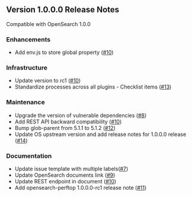 ## Version 1.0.0.0 Release Notes

Compatible with OpenSearch 1.0.0

### Enhancements
* Add env.js to store global property ([#10](https://github.com/opensearch-project/perftop/pull/10))

### Infrastructure
* Update version to rc1 ([#10](https://github.com/opensearch-project/perftop/pull/10))
* Standardize processes across all plugins - Checklist items ([#13](https://github.com/opensearch-project/perftop/pull/13))

### Maintenance
* Upgrade the version of vulnerable dependencies ([#8](https://github.com/opensearch-project/perftop/pull/8))
* Add REST API backward compatibility ([#10](https://github.com/opensearch-project/perftop/pull/10))
* Bump glob-parent from 5.1.1 to 5.1.2 ([#12](https://github.com/opensearch-project/perftop/pull/12))
* Update OS upstream version and add release notes for 1.0.0.0 release ([#14](https://github.com/opensearch-project/perftop/pull/14))

### Documentation
* Update issue template with multiple labels([#7](https://github.com/opensearch-project/perftop/pull/7))
* Update OpenSearch documents link ([#9](https://github.com/opensearch-project/perftop/pull/9))
* Update REST endpoint in document ([#10](https://github.com/opensearch-project/perftop/pull/10))
* Add opensearch-perftop 1.0.0.0-rc1 release note ([#11](https://github.com/opensearch-project/perftop/pull/11))